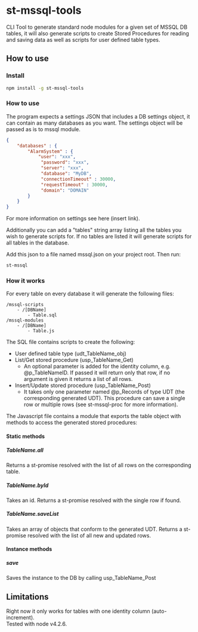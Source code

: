 # st-mssql-tools
CLI Tool to generate standard node modules for a given set of MSSQL DB tables, it will also generate scripts to create Stored Procedures for reading and saving data as well as scripts for user defined table types.

## How to use

### Install

```bash
npm install -g st-mssql-tools
```

### How to use

The program expects a settings JSON that includes a DB settings object, it can contain as many databases as you want.
The settings object will be passed as is to mssql module.

```json
{
    "databases" : {
        "AlarmSystem" : {
            "user": "xxx",
             "password": "xxx",
             "server": "xxx",
             "database": "MyDB",
             "connectionTimeout" : 30000,
             "requestTimeout" : 30000,
             "domain": "DOMAIN"
        }
    }
}
```

For more information on settings see here (insert link).

Additionally you can add a "tables" string array listing all the tables you wish to generate scripts for. If no tables are listed it will generate scripts for all tables in the database.

Add this json to a file named mssql.json on your project root.
Then run:

```bash
st-mssql
```

### How it works

For every table on every database it will generate the following files:

```
/mssql-scripts
    - /[DBName]
        - Table.sql
/mssql-modules
    - /[DBName]
        - Table.js
```

The SQL file contains scripts to create the following:
- User defined table type (udt_TableName_obj)
- List/Get stored procedure (usp_TableName_Get)
  - An optional parameter is added for the identity column, e.g. @p_TableNameID. If passed it will return only that row, if no argument is given it returns a list of all rows.
- Insert/Update stored procedure (usp_TableName_Post)
  - It takes only one parameter named @p_Records of type UDT (the corresponding generated UDT). This procedure can save a single row or multiple rows (see st-mssql-proc for more information).

The Javascript file contains a module that exports the table object with methods to access the generated stored procedures:

#### Static methods

##### TableName.all
Returns a st-promise resolved with the list of all rows on the corresponding table.

##### TableName.byId
Takes an id.
Returns a st-promise resolved with the single row if found.

##### TableName.saveList
Takes an array of objects that conform to the generated UDT.
Returns a st-promise resolved with the list of all new and updated rows.

#### Instance methods
##### save
Saves the instance to the DB by calling usp_TableName_Post

## Limitations

Right now it only works for tables with one identity column (auto-increment).  
Tested with node v4.2.6.
